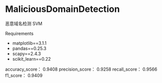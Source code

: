 # MaliciousDomainDetection
恶意域名检测 SVM

Requirements
- matplotlib==3.1.1
- pandas==0.25.3
- scapy==2.4.3
- scikit_learn==0.22
 
accuracy_score： 0.9408 
precision_score： 0.9258
recall_score： 0.9566
f1_score： 0.9409

